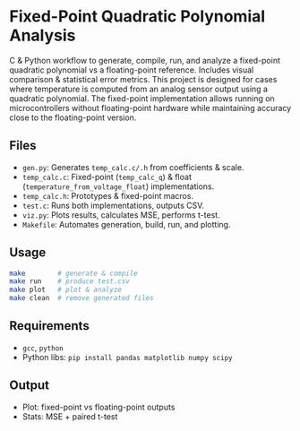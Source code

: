 # Fixed-Point Quadratic Polynomial Analysis
C & Python workflow to generate, compile, run, and analyze a fixed-point quadratic polynomial vs a floating-point reference. Includes visual comparison & statistical error metrics.
This project is designed for cases where temperature is computed from an analog sensor output using a quadratic polynomial. The fixed-point implementation allows running on microcontrollers without floating-point hardware while maintaining accuracy close to the floating-point version.

## Files
- `gen.py`: Generates `temp_calc.c/.h` from coefficients & scale.
- `temp_calc.c`: Fixed-point (`temp_calc_q`) & float (`temperature_from_voltage_float`) implementations.
- `temp_calc.h`: Prototypes & fixed-point macros.
- `test.c`: Runs both implementations, outputs CSV.
- `viz.py`: Plots results, calculates MSE, performs t-test.
- `Makefile`: Automates generation, build, run, and plotting.

## Usage
```bash
make        # generate & compile
make run    # produce test.csv
make plot   # plot & analyze
make clean  # remove generated files
```

## Requirements
- `gcc`, `python`
- Python libs: `pip install pandas matplotlib numpy scipy`

## Output
- Plot: fixed-point vs floating-point outputs
- Stats: MSE + paired t-test

